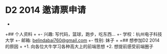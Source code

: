 # D2 2014 邀请票申请
+
+## 个人资料
+
+- 兴趣: 写代码，篮球，跑步，吃东西...
+- 学校：杭州电子科技大学 
+- 邮箱: belindabai760@gmail.com
+- 性别: 妹子
+
+## 想参加D2 2014的原因
+
+1. 向各位大牛学习各种高大上的前端思想
+2. 想提前感受前端圈子
